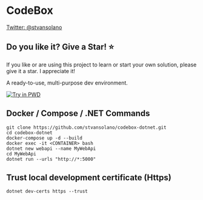# CodeBox

[Twitter: @stvansolano](https://twitter.com/stvansolano)

## Do you like it? Give a Star! :star:

If you like or are using this project to learn or start your own solution, please give it a star. I appreciate it!

A ready-to-use, multi-purpose dev environment.

[![Try in PWD](https://raw.githubusercontent.com/play-with-docker/stacks/master/assets/images/button.png)](https://labs.play-with-docker.com/?stack=https://raw.githubusercontent.com/stvansolano/codebox-dotnet/main/docker-compose.yml)

## Docker / Compose / .NET Commands

```
git clone https://github.com/stvansolano/codebox-dotnet.git
cd codebox-dotnet
docker-compose up -d --build
docker exec -it <CONTAINER> bash
dotnet new webapi --name MyWebApi
cd MyWebApi
dotnet run --urls "http://*:5000"
```

## Trust local development certificate (Https)

```
dotnet dev-certs https --trust
```